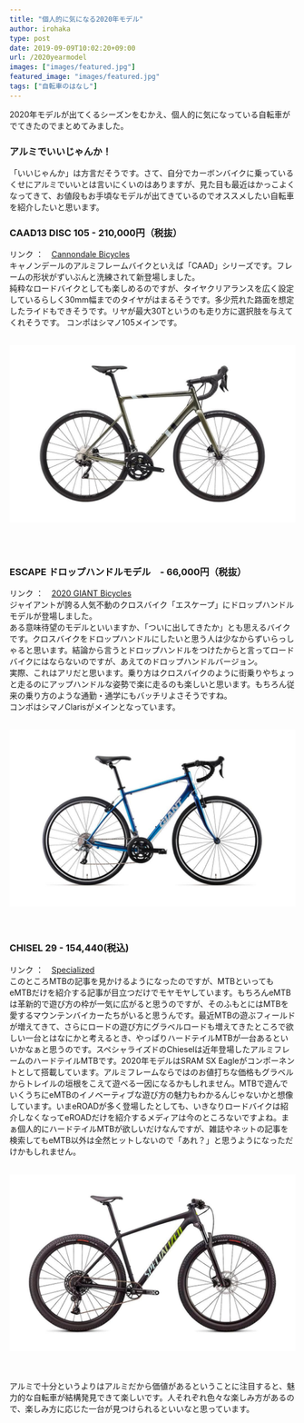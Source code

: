 ```yaml
---
title: "個人的に気になる2020年モデル"
author: irohaka
type: post
date: 2019-09-09T10:02:20+09:00
url: /2020yearmodel
images: ["images/featured.jpg"]
featured_image: "images/featured.jpg"
tags: ["自転車のはなし"]
---
```


2020年モデルが出てくるシーズンをむかえ、個人的に気になっている自転車がでてきたのでまとめてみました。
<!--more-->

### アルミでいいじゃんか！

「いいじゃんか」は方言だそうです。さて、自分でカーボンバイクに乗っているくせにアルミでいいとは言いにくいのはありますが、見た目も最近はかっこよくなってきて、お値段もお手頃なモデルが出てきているのでオススメしたい自転車を紹介したいと思います。
<br>

### CAAD13 DISC 105 - 210,000円（税抜）
リンク ：　[Cannondale Bicycles](https://www.cannondale.com/ja-JP/Japan)  
キャノンデールのアルミフレームバイクといえば「CAAD」シリーズです。フレームの形状がずいぶんと洗練されて新登場しました。  
純粋なロードバイクとしても楽しめるのですが、タイヤクリアランスを広く設定しているらしく30mm幅までのタイヤがはまるそうです。多少荒れた路面を想定したライドもできそうです。リヤが最大30Tというのも走り方に選択肢を与えてくれそうです。
コンポはシマノ105メインです。  
<br>
  
![CAAD13 DISC 105](images/2019-09-09-CAAD13_DISC_105.jpg)  
&nbsp;<br>
  
<br>


### ESCAPE ドロップハンドルモデル　- 66,000円（税抜）
リンク ：　[2020 GIANT Bicycles](https://www.giant.co.jp/giant20/)  
ジャイアントが誇る人気不動のクロスバイク「エスケープ」にドロップハンドルモデルが登場しました。  
ある意味待望のモデルといいますか、「ついに出してきたか」とも思えるバイクです。クロスバイクをドロップハンドルにしたいと思う人は少なからずいらっしゃると思います。結論から言うとドロップハンドルをつけたからと言ってロードバイクにはならないのですが、あえてのドロップハンドルバージョン。  
実際、これはアリだと思います。乗り方はクロスバイクのように街乗りやちょっと走るのにアップハンドルな姿勢で楽に走るのも楽しいと思います。もちろん従来の乗り方のような通勤・通学にもバッチリよさそうですね。  
コンポはシマノClarisがメインとなっています。  
<br>  
  
![Escape R Drop](images/2019-09-09-Giant_EscapeR_Drop.jpg)  
&nbsp;<br>
<br>


### CHISEL 29 - 154,440(税込)
リンク ：　[Specialized](https://www.specialized-onlinestore.jp/shop/g/g91720-7001/)  
このところMTBの記事を見かけるようになったのですが、MTBといってもeMTBだけを紹介する記事が目立つだけでモヤモヤしています。もちろんeMTBは革新的で遊び方の枠が一気に広がると思うのですが、そのふもとにはMTBを愛するマウンテンバイカーたちがいると思うんです。最近MTBの遊ぶフィールドが増えてきて、さらにロードの遊び方にグラベルロードも増えてきたところで欲しい一台とはなにかと考えるとき、やっぱりハードテイルMTBが一台あるといいかなぁと思うのです。スペシャライズドのChieselは近年登場したアルミフレームのハードテイルMTBです。2020年モデルはSRAM SX Eagleがコンポーネントとして搭載しています。アルミフレームならではのお値打ちな価格もグラベルからトレイルの垣根をこえて遊べる一因になるかもしれません。MTBで遊んでいくうちにeMTBのイノベーティブな遊び方の魅力もわかるんじゃないかと想像しています。いまeROADが多く登場したとしても、いきなりロードバイクは紹介しなくなってeROADだけを紹介するメディアは今のところないですよね。まぁ個人的にハードテイルMTBが欲しいだけなんですが、雑誌やネットの記事を検索してもeMTB以外は全然ヒットしないので「あれ？」と思うようになっただけかもしれません。  
<br>

![CHISEL 29](images/2019-09-09-2020CHISEL29.jpg)  
&nbsp;<br>
  
<br>
アルミで十分というよりはアルミだから価値があるということに注目すると、魅力的な自転車が結構発見できて楽しいです。人それぞれ色々な楽しみ方があるので、楽しみ方に応じた一台が見つけられるといいなと思っています。  
<br>